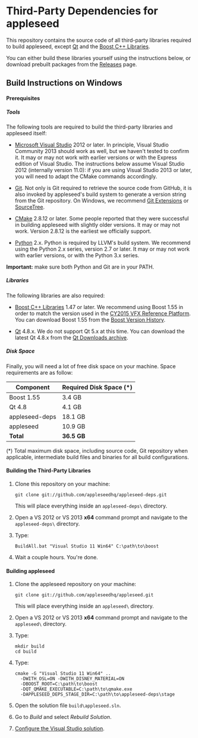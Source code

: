 Third-Party Dependencies for appleseed
======================================

This repository contains the source code of all third-party libraries required to build appleseed, except [Qt](http://qt-project.org/) and the [Boost C++ Libraries](http://www.boost.org/).

You can either build these libraries yourself using the instructions below, or download prebuilt packages from the [Releases](https://github.com/appleseedhq/appleseed-deps/releases) page.

## Build Instructions on Windows

#### Prerequisites

##### Tools

The following tools are required to build the third-party libraries and appleseed itself:

* [Microsoft Visual Studio](http://www.visualstudio.com/) 2012 or later. In principle, Visual Studio Community 2013 should work as well, but we haven't tested to confirm it. It may or may not work with earlier versions or with the Express edition of Visual Studio. The instructions below assume Visual Studio 2012 (internally version 11.0): if you are using Visual Studio 2013 or later, you will need to adapt the CMake commands accordingly.

* [Git](http://git-scm.com/). Not only is Git required to retrieve the source code from GitHub, it is also invoked by appleseed's build system to generate a version string from the Git repository. On Windows, we recommend [Git Extensions](https://code.google.com/p/gitextensions/) or [SourceTree](http://www.sourcetreeapp.com/).

* [CMake](http://www.cmake.org/) 2.8.12 or later. Some people reported that they were successful in building appleseed with slightly older versions. It may or may not work. Version 2.8.12 is the earliest we officially support.

* [Python](https://www.python.org/) 2.x. Python is required by LLVM's build system. We recommend using the Python 2.x series, version 2.7 or later. It may or may not work with earlier versions, or with the Python 3.x series.

**Important:** make sure both Python and Git are in your PATH.

##### Libraries

The following libraries are also required:

* [Boost C++ Libraries](http://www.boost.org/) 1.47 or later. We recommend using Boost 1.55 in order to match the version used in the [CY2015 VFX Reference Platform](http://www.vfxplatform.com/). You can download Boost 1.55 from the  [Boost Version History](http://www.boost.org/users/history/).

* [Qt](http://qt-project.org/) 4.8.x. We do not support Qt 5.x at this time. You can download the latest Qt 4.8.x from the [Qt Downloads archive](http://download.qt.io/archive/qt/4.8/).

##### Disk Space

Finally, you will need a lot of free disk space on your machine. Space requirements are as follow:

| Component          | Required Disk Space (*)   |
| ------------------ | ------------------------- |
| Boost 1.55         | 3.4 GB                    |
| Qt 4.8             | 4.1 GB                    |
| appleseed-deps     | 18.1 GB                   |
| appleseed          | 10.9 GB                   |
| **Total**          | **36.5 GB**               |

(*) Total maximum disk space, including source code, Git repository when applicable, intermediate build files and binaries for all build configurations.

#### Building the Third-Party Libraries

1. Clone this repository on your machine:
   ```
   git clone git://github.com/appleseedhq/appleseed-deps.git
   ```
   This will place everything inside an `appleseed-deps\` directory.

2. Open a VS 2012 or VS 2013 **x64** command prompt and navigate to the `appleseed-deps\` directory.

3. Type:
   ```
   BuildAll.bat "Visual Studio 11 Win64" C:\path\to\boost
   ```

4. Wait a couple hours. You're done.

#### Building appleseed

1. Clone the appleseed repository on your machine:
   ```
   git clone git://github.com/appleseedhq/appleseed.git
   ```
   This will place everything inside an `appleseed\` directory.

2. Open a VS 2012 or VS 2013 **x64** command prompt and navigate to the `appleseed\` directory.

3. Type:
   ```
   mkdir build
   cd build
   ```

4. Type:
   ```
   cmake -G "Visual Studio 11 Win64" ..
     -DWITH_OSL=ON -DWITH_DISNEY_MATERIAL=ON
     -DBOOST_ROOT=C:\path\to\boost
     -DQT_QMAKE_EXECUTABLE=C:\path\to\qmake.exe
     -DAPPLESEED_DEPS_STAGE_DIR=C:\path\to\appleseed-deps\stage
   ```

5. Open the solution file `build\appleseed.sln`.

6. Go to *Build* and select *Rebuild Solution*.

7. [Configure the Visual Studio solution](https://github.com/appleseedhq/appleseed/wiki/Building-appleseed-on-Windows#configuring-the-visual-studio-solution).
